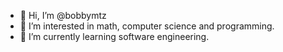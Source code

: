 - 👋 Hi, I’m @bobbymtz
- 👀 I’m interested in math, computer science and programming.
- 🌱 I’m currently learning software engineering.

<!---
bobbymtz/bobbymtz is a ✨ special ✨ repository because its `README.md` (this file) appears on your GitHub profile.
You can click the Preview link to take a look at your changes.
--->
